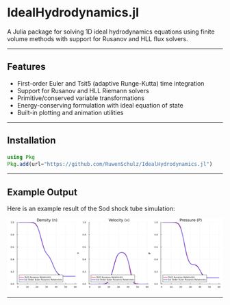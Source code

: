 # IdealHydrodynamics.jl

A Julia package for solving 1D ideal hydrodynamics equations using finite volume methods with support for Rusanov and HLL flux solvers.

---

##  Features

- First-order Euler and Tsit5 (adaptive Runge-Kutta) time integration
- Support for Rusanov and HLL Riemann solvers
- Primitive/conserved variable transformations
- Energy-conserving formulation with ideal equation of state
- Built-in plotting and animation utilities

---

##  Installation

```julia
using Pkg
Pkg.add(url="https://github.com/RuwenSchulz/IdealHydrodynamics.jl")
```

---
## Example Output

Here is an example result of the Sod shock tube simulation:

![Shock tube simulation](https://github.com/RuwenSchulz/IdealHydrodynamics.jl/raw/main/assets/sod_shock.png)

---
